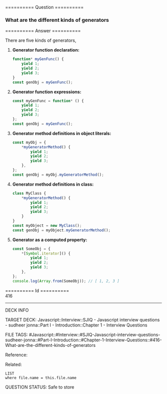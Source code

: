 ========== Question ==========  

### What are the different kinds of generators  

========== Answer ==========  

There are five kinds of generators,

1. **Generator function declaration:**

    ```javascript
    function* myGenFunc() {
        yield 1;
        yield 2;
        yield 3;
    }
    const genObj = myGenFunc();
    ```

2. **Generator function expressions:**

    ```javascript
    const myGenFunc = function* () {
        yield 1;
        yield 2;
        yield 3;
    };
    const genObj = myGenFunc();
    ```

3. **Generator method definitions in object literals:**

    ```javascript
    const myObj = {
        *myGeneratorMethod() {
            yield 1;
            yield 2;
            yield 3;
        },
    };
    const genObj = myObj.myGeneratorMethod();
    ```

4. **Generator method definitions in class:**

    ```javascript
    class MyClass {
        *myGeneratorMethod() {
            yield 1;
            yield 2;
            yield 3;
        }
    }
    const myObject = new MyClass();
    const genObj = myObject.myGeneratorMethod();
    ```

5. **Generator as a computed property:**

    ```javascript
    const SomeObj = {
        *[Symbol.iterator]() {
            yield 1;
            yield 2;
            yield 3;
        },
    };
    console.log(Array.from(SomeObj)); // [ 1, 2, 3 ]
    ```

========== Id ==========  
416

---

DECK INFO

TARGET DECK: Javascript::Interview::SJIQ - Javascript interview questions - sudheer jonna::Part I - Introduction::Chapter 1 - Interview Questions

FILE TAGS: #Javascript::#Interview::#SJIQ-Javascript-interview-questions-sudheer-jonna::#Part-I-Introduction::#Chapter-1-Interview-Questions::#416-What-are-the-different-kinds-of-generators

Reference:

Related:

```dataview
LIST
where file.name = this.file.name
```

QUESTION STATUS: Safe to store
